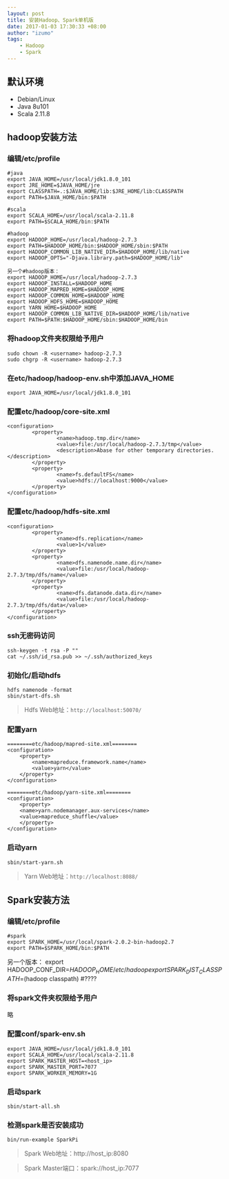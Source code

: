 ```yaml
---
layout: post
title: 安装Hadoop、Spark单机版
date: 2017-01-03 17:30:33 +08:00
author: "izumo"
tags: 
    - Hadoop
    - Spark
---
```


## 默认环境
+ Debian/Linux
+ Java 8u101
+ Scala 2.11.8

## hadoop安装方法

### 编辑/etc/profile

    #java
    export JAVA_HOME=/usr/local/jdk1.8.0_101
    export JRE_HOME=$JAVA_HOME/jre
    export CLASSPATH=.:$JAVA_HOME/lib:$JRE_HOME/lib:CLASSPATH
    export PATH=$JAVA_HOME/bin:$PATH
    
    #scala
    export SCALA_HOME=/usr/local/scala-2.11.8
    export PATH=$SCALA_HOME/bin:$PATH
    
    #hadoop
    export HADOOP_HOME=/usr/local/hadoop-2.7.3
    export PATH=$HADOOP_HOME/bin:$HADOOP_HOME/sbin:$PATH
    export HADOOP_COMMON_LIB_NATIVE_DIR=$HADOOP_HOME/lib/native
    export HADOOP_OPTS="-Djava.library.path=$HADOOP_HOME/lib"
    
    另一个#hadoop版本：
    export HADOOP_HOME=/usr/local/hadoop-2.7.3
    export HADOOP_INSTALL=$HADOOP_HOME
    export HADOOP_MAPRED_HOME=$HADOOP_HOME
    export HADOOP_COMMON_HOME=$HADOOP_HOME
    export HADOOP_HDFS_HOME=$HADOOP_HOME
    export YARN_HOME=$HADOOP_HOME
    export HADOOP_COMMON_LIB_NATIVE_DIR=$HADOOP_HOME/lib/native
    export PATH=$PATH:$HADOOP_HOME/sbin:$HADOOP_HOME/bin

### 将hadoop文件夹权限给予用户
    
    sudo chown -R <username> hadoop-2.7.3
    sudo chgrp -R <username> hadoop-2.7.3

### 在etc/hadoop/hadoop-env.sh中添加JAVA_HOME

    export JAVA_HOME=/usr/local/jdk1.8.0_101

### 配置etc/hadoop/core-site.xml

    <configuration>
            <property>
                    <name>hadoop.tmp.dir</name>
                    <value>file:/usr/local/hadoop-2.7.3/tmp</value>
                    <description>Abase for other temporary directories.</description>
            </property>
            <property>
                    <name>fs.defaultFS</name>
                    <value>hdfs://localhost:9000</value>
            </property>
    </configuration>

### 配置etc/hadoop/hdfs-site.xml

    <configuration>
            <property>
                    <name>dfs.replication</name>
                    <value>1</value>
            </property>
            <property>
                    <name>dfs.namenode.name.dir</name>
                    <value>file:/usr/local/hadoop-2.7.3/tmp/dfs/name</value>
            </property>
            <property>
                    <name>dfs.datanode.data.dir</name>
                    <value>file:/usr/local/hadoop-2.7.3/tmp/dfs/data</value>
            </property>
    </configuration>

### ssh无密码访问

    ssh-keygen -t rsa -P ""
    cat ~/.ssh/id_rsa.pub >> ~/.ssh/authorized_keys

### 初始化/启动hdfs

    hdfs namenode -format
    sbin/start-dfs.sh

> Hdfs Web地址：`http://localhost:50070/`

### 配置yarn

    ========etc/hadoop/mapred-site.xml========
    <configuration>
        <property>
            <name>mapreduce.framework.name</name>
            <value>yarn</value>
        </property>
    </configuration>
    
    ========etc/hadoop/yarn-site.xml========
    <configuration>
        <property>
        <name>yarn.nodemanager.aux-services</name>
        <value>mapreduce_shuffle</value>
        </property>
    </configuration>

### 启动yarn

    sbin/start-yarn.sh

> Yarn Web地址：`http://localhost:8088/`

## Spark安装方法

### 编辑/etc/profile
    #spark
    export SPARK_HOME=/usr/local/spark-2.0.2-bin-hadoop2.7
    export PATH=$SPARK_HOME/bin:$PATH

另一个版本：
    export HADOOP_CONF_DIR=$HADOOP_HOME/etc/hadoop
    export SPARK_DIST_CLASSPATH=$(hadoop classpath) #????

### 将spark文件夹权限给予用户
略

### 配置conf/spark-env.sh
    export JAVA_HOME=/usr/local/jdk1.8.0_101
    export SCALA_HOME=/usr/local/scala-2.11.8
    export SPARK_MASTER_HOST=<host_ip>
    export SPARK_MASTER_PORT=7077
    export SPARK_WORKER_MEMORY=1G

### 启动spark
    sbin/start-all.sh

### 检测spark是否安装成功
    bin/run-example SparkPi

> Spark Web地址：http://host_ip:8080

> Spark Master端口：spark://host_ip:7077

